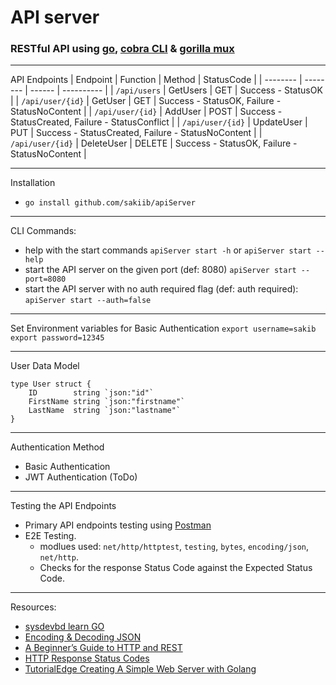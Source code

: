 # API server

### RESTful API using [go](https://github.com/golang), [cobra CLI](https://github.com/spf13/cobra) & [gorilla mux](https://github.com/gorilla/mux)

--- 
API Endpoints
| Endpoint | Function | Method | StatusCode |
| -------- | -------- | ------ | ---------- |
| `/api/users` | GetUsers | GET | Success - StatusOK |
| `/api/user/{id}` | GetUser | GET | Success - StatusOK, Failure - StatusNoContent |
| `/api/user/{id}` | AddUser | POST | Success - StatusCreated, Failure - StatusConflict |
| `/api/user/{id}` | UpdateUser | PUT | Success - StatusCreated, Failure - StatusNoContent |
| `/api/user/{id}` | DeleteUser | DELETE | Success - StatusOK, Failure - StatusNoContent |

---
Installation
* `go install github.com/sakiib/apiServer`

---
CLI Commands:
* help with the start commands `apiServer start -h` or `apiServer start --help`
* start the API server on the given port (def: 8080) `apiServer start --port=8080`
* start the API server with no auth required flag (def: auth required): `apiServer start --auth=false`

--- 
Set Environment variables for Basic Authentication
`export username=sakib`
`export password=12345`

---
User Data Model
```
type User struct {
	ID        string `json:"id"`
	FirstName string `json:"firstname"`
	LastName  string `json:"lastname"`
}
```

---
Authentication Method
* Basic Authentication
* JWT Authentication (ToDo)

---
Testing the API Endpoints
* Primary API endpoints testing using [Postman](https://github.com/postmanlabs) 
* E2E Testing. 
	* modlues used: `net/http/httptest`, `testing`, `bytes`, `encoding/json`, `net/http`. 
	* Checks for the response Status Code against the Expected Status Code.

---
Resources:
* [sysdevbd learn GO](https://sysdevbd.com/go/)
* [Encoding & Decoding JSON](https://kevin.burke.dev/kevin/golang-json-http/)
* [A Beginner’s Guide to HTTP and REST](https://code.tutsplus.com/tutorials/a-beginners-guide-to-http-and-rest--net-16340)
* [HTTP Response Status Codes](https://developer.mozilla.org/en-US/docs/Web/HTTP/Status)
* [TutorialEdge Creating A Simple Web Server with Golang](https://tutorialedge.net/golang/creating-simple-web-server-with-golang/)


